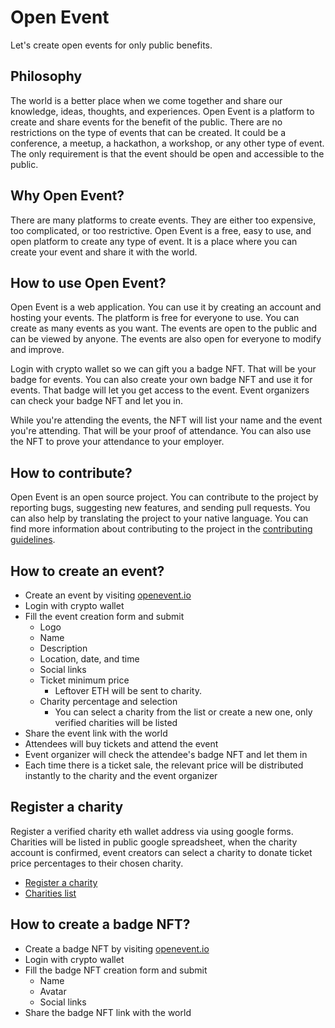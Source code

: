 # Open Event

Let's create open events for only public benefits.

## Philosophy

The world is a better place when we come together and share our knowledge, ideas, thoughts, and experiences. Open Event is a platform to create and share events for the benefit of the public. There are no restrictions on the type of events that can be created. It could be a conference, a meetup, a hackathon, a workshop, or any other type of event. The only requirement is that the event should be open and accessible to the public.

## Why Open Event?

There are many platforms to create events. They are either too expensive, too complicated, or too restrictive. Open Event is a free, easy to use, and open platform to create any type of event. It is a place where you can create your event and share it with the world.

## How to use Open Event?

Open Event is a web application. You can use it by creating an account and hosting your events. The platform is free for everyone to use. You can create as many events as you want. The events are open to the public and can be viewed by anyone. The events are also open for everyone to modify and improve.

Login with crypto wallet so we can gift you a badge NFT. That will be your badge for events. You can also create your own badge NFT and use it for events. That badge will let you get access to the event. Event organizers can check your badge NFT and let you in.

While you're attending the events, the NFT will list your name and the event you're attending. That will be your proof of attendance. You can also use the NFT to prove your attendance to your employer.


## How to contribute?

Open Event is an open source project. You can contribute to the project by reporting bugs, suggesting new features, and sending pull requests. You can also help by translating the project to your native language. You can find more information about contributing to the project in the [contributing guidelines](CONTRIBUTING.md).

## How to create an event?

- Create an event by visiting [openevent.io](https://openevent.io)
- Login with crypto wallet
- Fill the event creation form and submit
    - Logo
    - Name
    - Description
    - Location, date, and time
    - Social links
    - Ticket minimum price
        - Leftover ETH will be sent to charity.
    - Charity percentage and selection
        - You can select a charity from the list or create a new one, only verified charities will be listed
- Share the event link with the world
- Attendees will buy tickets and attend the event
- Event organizer will check the attendee's badge NFT and let them in
- Each time there is a ticket sale, the relevant price will be distributed instantly to the charity and the event organizer


## Register a charity

Register a verified charity eth wallet address via using google forms.
Charities will be listed in public google spreadsheet, when the charity account is confirmed, event creators can select a charity to donate ticket price percentages to their chosen charity.

- [Register a charity](https://forms.gle/PwD5WVt1LL2RXcYa8)
- [Charities list](https://docs.google.com/spreadsheets/d/1NtKd7eY4Hm3rSi1nHVMKvjgGSdQ_26bKL47GGtBgwbY/edit?usp=sharing)

## How to create a badge NFT?

- Create a badge NFT by visiting [openevent.io](https://openevent.io)
- Login with crypto wallet
- Fill the badge NFT creation form and submit
    - Name
    - Avatar
    - Social links
- Share the badge NFT link with the world




